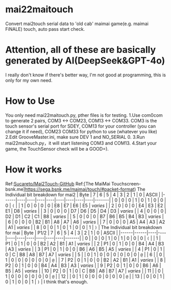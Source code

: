 # mai22maitouch
Convert mai2touch serial data to 'old cab' maimai game(e.g. maimai FiNALE) touch, auto pass start check.
# Attention, all of these are basically generated by AI(DeepSeek&GPT-4o)
I really don't know if there's better way, I'm not good at programming, this is only for my own need.
# How to Use
You only need mai22maitouch.py, pther files is for testing.
1.Use com0com to generate 2 pairs, COM3 <-> COM23, COM13 <-> COM33.
COM3 is the touch sensor's serial port for SDEY, COM13 for your controller (you can change it if need), COM23 COM33 for python to use (whatever you like)
2.Edit GrooveMaster.ini, make sure DEV 1 and NO_SERIAL 0.
3.Run mai22maitouch.py，it will start listening COM3 and COM13.
4.Start your game, the TouchSensor check will be a GOOD=).
# How it works
Ref:[Sucareto/Mai2Touch-GitHub](https://github.com/Sucareto/Mai2Touch/blob/main/Mai2Touch/README.md)
Ref:[The MaiMai Touchscreen-bsnk.me]https://sega.bsnk.me/maimai/touch/#packet-format)
The Individual bit breakdown for mai2
| Byte | 7  | 6  | 5  | 4  | 3  | 2  | 1  | 0  | ASCII |
|------|----|----|----|----|----|----|----|----|-------|
| 0    | 0  | 0  | 1  | 0  | 1  | 0  | 0  | 0  | `(`   |
| 1    | 0  | 0  | 0  | 0  | E8 | E7 | E6 | E5 | _varies_ |
| 2    | 0  | 0  | 0  | E4 | E3 | E2 | E1 | D8 | _varies_ |
| 3    | 0  | 0  | 0  | D7 | D6 | D5 | D4 | D3 | _varies_ |
| 4    | 0  | 0  | 0  | D2 | D1 | C2 | C1 | B8 | _varies_ |
| 5    | 0  | 0  | 0  | B7 | B6 | B5 | B4 | B3 | _varies_ |
| 6    | 0  | 0  | 0  | B2 | B1 | A8 | A7 | A6 | _varies_ |
| 7    | 0  | 0  | 0  | A5 | A4 | A3 | A2 | A1 | _varies_ |
| 8    | 0  | 0  | 1  | 0  | 1  | 0  | 0  | 1  | `)`   |
The Individual bit breakdown for mai
| Byte | P1/2 | 7  | 6  | 5  | 4  | 3  | 2  | 1  | 0  | ASCII |
|------|------|----|----|----|----|----|----|----|----|-------|
| 0    |      | 0  | 0  | 1  | 0  | 1  | 0  | 0  | 0  | `(`   |
| 1    | P1   | 0  | 1  | 0  | 0  | B2 | A2 | B1 | A1 | _varies_ |
| 2    | P1   | 0  | 1  | 0  | 0  | B4 | A4 | B3 | A3 | _varies_ |
| 3    | P1   | 0  | 1  | 0  | 0  | B6 | A6 | B5 | A5 | _varies_ |
| 4    | P1   | 0  | 1  | 0  | C  | B8 | A8 | B7 | A7 | _varies_ |
| 5    |      | 0  | 1  | 0  | 0  | 0  | 0  | 0  | 0  | `@`   |
| 6    |      | 0  | 1  | 0  | 0  | 0  | 0  | 0  | 0  | `@`   |
| 7    | P2   | 0  | 1  | 0  | 0  | B2 | A2 | B1 | A1 | _varies_ |
| 8    | P2   | 0  | 1  | 0  | 0  | B4 | A4 | B3 | A3 | _varies_ |
| 9    | P2   | 0  | 1  | 0  | 0  | B6 | A6 | B5 | A5 | _varies_ |
| 10   | P2   | 0  | 1  | 0  | C  | B8 | A8 | B7 | A7 | _varies_ |
| 11   |      | 0  | 1  | 0  | 0  | 0  | 0  | 0  | 0  | `@`   |
| 12   |      | 0  | 1  | 0  | 0  | 0  | 0  | 0  | 0  | `@`   |
| 13   |      | 0  | 0  | 1  | 0  | 1  | 0  | 0  | 1  | `)`   |
I think that's enough.
